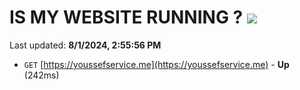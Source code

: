 # IS MY WEBSITE RUNNING ? [![](https://img.shields.io/static/v1?label=Sponsor&message=%E2%9D%A4&logo=GitHub&color=%23fe8e86)](https://github.com/sponsors/Youssef-Lehmam)

Last updated: **8/1/2024, 2:55:56 PM**

- `GET` [https://youssefservice.me](https://youssefservice.me) - **Up** (242ms)
